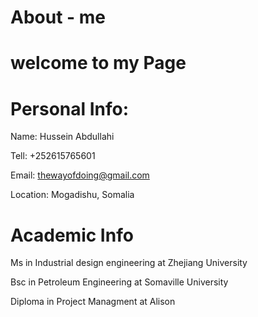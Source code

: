 # About - me
# welcome to my Page

# Personal Info:
 Name: Hussein Abdullahi 
 
 Tell: +252615765601
 
 Email: thewayofdoing@gmail.com
   
 Location: Mogadishu, Somalia

# Academic Info 

   Ms in Industrial design engineering at Zhejiang University
   
   Bsc in Petroleum Engineering at Somaville University

   Diploma in Project Managment at Alison
